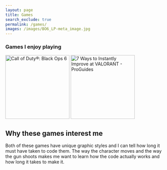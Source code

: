```yaml
---
layout: page 
title: Games 
search_exclude: true
permalink: /games/
images: /images/BO6_LP-meta_image.jpg
---
```


### Games I enjoy playing

<img src="https://admin.esports.gg/wp-content/uploads/2024/08/Call-of-Duty-Black-Ops-6.jpg" alt="Call of Duty®: Black Ops 6" height = 200px width=200px>
<img src="https://www.proguides.com/guides/wp-content/uploads/2023/06/valorant-characters-neon.jpg" alt="7 Ways to Instantly Improve at VALORANT - ProGuides" height =200px width =200px>

## Why these games interest me

Both of these games have unique graphic styles and I can tell how long it must have taken to code them. The way the character moves and the way the gun shoots makes me want to learn how the code actually works and how long it takes to make it. 
